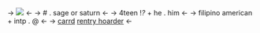 -> ![](https://i.pinimg.com/564x/23/47/b6/2347b6e1a714180794cc5b2f05c1d3f3.jpg) <-
-> # . sage or saturn <-
-> 4teen !*?* + he . him <-
-> filipino american + intp . @ <-
-> [carrd](https://forestlives.carrd.co) [rentry hoarder](https://rentry.co/bloss-tri) <-
